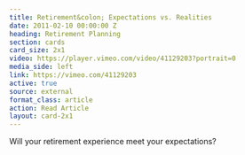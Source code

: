 ```yaml
---
title: Retirement&colon; Expectations vs. Realities
date: 2011-02-10 00:00:00 Z
heading: Retirement Planning
section: cards
card_size: 2x1
video: https://player.vimeo.com/video/41129203?portrait=0
media_side: left
link: https://vimeo.com/41129203
active: true
source: external
format_class: article
action: Read Article
layout: card-2x1
---
```


Will your retirement experience meet your expectations?  